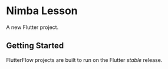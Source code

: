 # Nimba Lesson

A new Flutter project.

## Getting Started

FlutterFlow projects are built to run on the Flutter _stable_ release.
